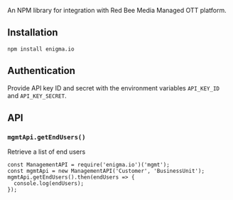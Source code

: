 An NPM library for integration with Red Bee Media Managed OTT platform.

## Installation

```
npm install enigma.io
```

## Authentication

Provide API key ID and secret with the environment variables `API_KEY_ID` and `API_KEY_SECRET`.

## API

### `mgmtApi.getEndUsers()`

Retrieve a list of end users

```
const ManagementAPI = require('enigma.io')('mgmt');
const mgmtApi = new ManagementAPI('Customer', 'BusinessUnit');
mgmtApi.getEndUsers().then(endUsers => {
  console.log(endUsers);
});
```

